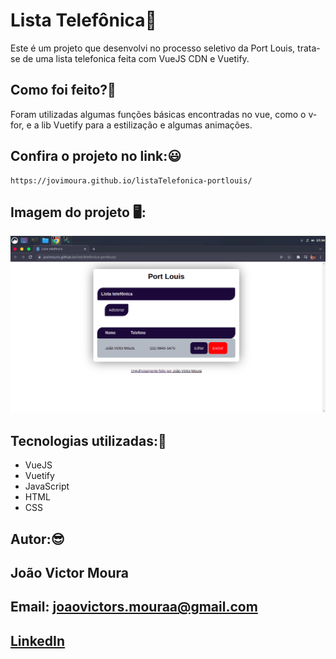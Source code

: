 # Lista Telefônica🚀

Este é um projeto que desenvolvi no processo seletivo da Port Louis, trata-se de uma lista telefonica feita com VueJS CDN e Vuetify.

## Como foi feito?🤔

Foram utilizadas algumas funções básicas encontradas no vue, como o v-for, e a lib Vuetify para a estilização e algumas animações.

## Confira o projeto no link:😃

```
https://jovimoura.github.io/listaTelefonica-portlouis/
```
 
## Imagem do projeto 🖥️:
<img src="./listaTelefonica-port.png">

## Tecnologias utilizadas:🦉

<ul>
  <li>VueJS</li>
  <li>Vuetify</li>
  <li>JavaScript</li>
  <li>HTML</li>
  <li>CSS</li>
</ul>

## Autor:😎
## João Victor Moura
## Email: joaovictors.mouraa@gmail.com
## <a href="https://www.linkedin.com/in/jovimoura10/">LinkedIn</a>
